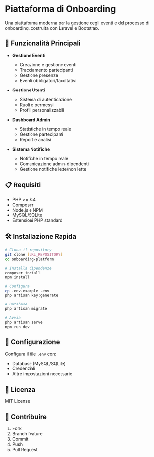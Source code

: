 # Piattaforma di Onboarding

Una piattaforma moderna per la gestione degli eventi e del processo di onboarding, costruita con Laravel e Bootstrap.

## 🚀 Funzionalità Principali

- **Gestione Eventi**
  - Creazione e gestione eventi
  - Tracciamento partecipanti
  - Gestione presenze
  - Eventi obbligatori/facoltativi

- **Gestione Utenti**
  - Sistema di autenticazione
  - Ruoli e permessi
  - Profili personalizzabili

- **Dashboard Admin**
  - Statistiche in tempo reale
  - Gestione partecipanti
  - Report e analisi

- **Sistema Notifiche**
  - Notifiche in tempo reale
  - Comunicazione admin-dipendenti
  - Gestione notifiche lette/non lette

## 📋 Requisiti

- PHP >= 8.4
- Composer
- Node.js e NPM
- MySQL/SQLite
- Estensioni PHP standard

## 🛠️ Installazione Rapida

```bash
# Clona il repository
git clone [URL_REPOSITORY]
cd onboarding-platform

# Installa dipendenze
composer install
npm install

# Configura
cp .env.example .env
php artisan key:generate

# Database
php artisan migrate

# Avvia
php artisan serve
npm run dev
```

## 🔧 Configurazione

Configura il file `.env` con:
- Database (MySQL/SQLite)
- Credenziali
- Altre impostazioni necessarie

## 📝 Licenza

MIT License

## 👥 Contribuire

1. Fork
2. Branch feature
3. Commit
4. Push
5. Pull Request


